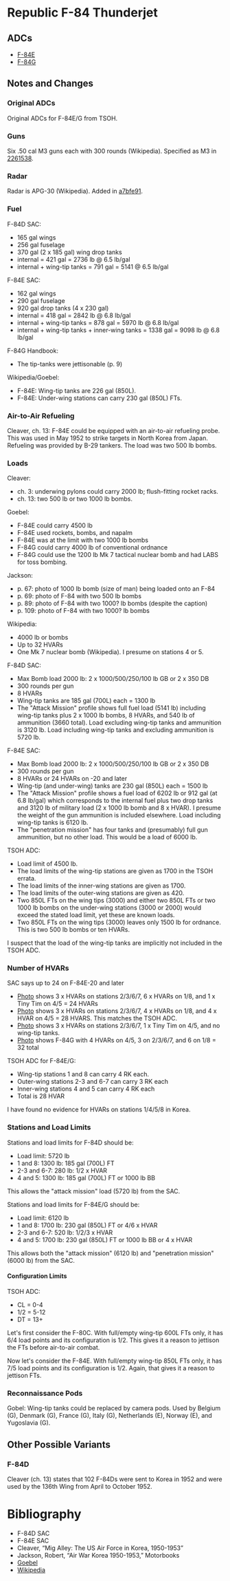 # Republic F-84 Thunderjet

## ADCs

- [F-84E](F-84E.json)
- [F-84G](F-84G.json)

## Notes and Changes

### Original ADCs

Original ADCs for F-84E/G from TSOH.

### Guns

Six .50 cal M3 guns each with 300 rounds (Wikipedia). Specified as M3 in [2261538](https://github.com/alanwatsonforster/apxo/commit/2261538f1aad8ceb7c10520a94e0a1ccf0629e24).

### Radar

Radar is APG-30 (Wikipedia). Added in [a7bfe91](https://github.com/alanwatsonforster/apxo/commit/a7bfe91ab4b0e7addfc9592e911c051cb3620d36).

### Fuel

F-84D SAC:
 - 165 gal wings
 - 256 gal fuselage
 - 370 gal (2 x 185 gal) wing drop tanks
 - internal = 421 gal = 2736 lb @ 6.5 lb/gal
 - internal + wing-tip tanks = 791 gal = 5141 @ 6.5 lb/gal

F-84E SAC:
  - 162 gal wings
  - 290 gal fuselage
  - 920 gal drop tanks (4 x 230 gal)
  - internal = 418 gal = 2842 lb @ 6.8 lb/gal
  - internal + wing-tip tanks = 878 gal = 5970 lb @ 6.8 lb/gal
  - internal + wing-tip tanks + inner-wing tanks = 1338 gal = 9098 lb @ 6.8 lb/gal

F-84G Handbook:
  - The tip-tanks were jettisonable (p. 9)

Wikipedia/Goebel:
- F-84E: Wing-tip tanks are 226 gal (850L). 
- F-84E: Under-wing stations can carry 230 gal (850L) FTs.

### Air-to-Air Refueling

Cleaver, ch. 13: F-84E could be equipped with an air-to-air refueling probe. This was used in May 1952 to strike targets in North Korea from Japan. Refueling was provided by B-29 tankers. The load was two 500 lb bombs.

### Loads

Cleaver:
- ch. 3: underwing pylons could carry 2000 lb; flush-fitting rocket racks.
- ch. 13: two 500 lb or two 1000 lb bombs.

Goebel: 
- F-84E could carry 4500 lb
- F-84E used rockets, bombs, and napalm
- F-84E was at the limit with two 1000 lb bombs
- F-84G could carry 4000 lb of conventional ordnance
- F-84G could use the 1200 lb Mk 7 tactical nuclear bomb and had LABS for toss bombing.

Jackson:
- p. 67: photo of 1000 lb bomb (size of man) being loaded onto an F-84
- p. 69: photo of F-84 with two 500 lb bombs
- p. 89: photo of F-84 with two 1000? lb bombs (despite the caption)
- p. 109: photo of F-84 with two 1000? lb bombs

Wikipedia:
- 4000 lb or bombs
- Up to 32 HVARs
- One Mk 7 nuclear bomb (Wikipedia). I presume on stations 4 or 5.

F-84D SAC:
- Max Bomb load 2000 lb: 2 x 1000/500/250/100 lb GB or 2 x 350 DB
- 300 rounds per gun
- 8 HVARs
- Wing-tip tanks are 185 gal (700L) each = 1300 lb
- The "Attack Mission" profile shows full fuel load (5141 lb) including wing-tip tanks plus 2 x 1000 lb bombs, 8 HVARs, and 540 lb of ammunition (3660 total). Load excluding wing-tip tanks and ammunition is 3120 lb. Load including wing-tip tanks and excluding ammunition is 5720 lb.

F-84E SAC:
- Max Bomb load 2000 lb: 2 x 1000/500/250/100 lb GB or 2 x 350 DB
- 300 rounds per gun
- 8 HVARs or 24 HVARs on -20 and later
- Wing-tip (and under-wing) tanks are 230 gal (850L) each = 1500 lb
- The "Attack Mission" profile shows a fuel load of 6202 lb or 912 gal (at 6.8 lb/gal) which corresponds to the internal fuel plus two drop tanks and 3120 lb of military load (2 x 1000 lb bomb and 8 x HVAR). I presume the weight of the gun ammunition is included elsewhere. Load including wing-tip tanks is 6120 lb.
- The "penetration mission" has four tanks and (presumably) full gun ammunition, but no other load. This would be a load of 6000 lb.

TSOH ADC:
- Load limit of 4500 lb.
- The load limits of the wing-tip stations are given as 1700 in the TSOH errata.
- The load limits of the inner-wing stations are given as 1700.
- The load limits of the outer-wing stations are given as 420.
- Two 850L FTs on the wing tips (3000) and either two 850L FTs or two 1000 lb bombs on the under-wing stations (3000 or 2000) would exceed the stated load limit, yet these are known loads.
- Two 850L FTs on the wing tips (3000) leaves only 1500 lb for ordnance. This is two 500 lb bombs or ten HVARs.

I suspect that the load of the wing-tip tanks are implicitly not included in the TSOH ADC.

### Number of HVARs

SAC says up to 24 on F-84E-20 and later

- [Photo](https://www.flickr.com/photos/27862259@N02/6102930909/) shows 3 x HVARs on stations 2/3/6/7, 6 x HVARs on 1/8, and 1 x Tiny Tim on 4/5 = 24 HVARs
- [Photo](https://media.defense.gov/2008/Feb/27/2000572000/-1/-1/0/050421-F-1234P-004.JPG) shows 3 x HVARs on stations 2/3/6/7, 4 x HVARs on 1/8, and 4 x HVAR on 4/5 = 28 HVARS. This matches the TSOH ADC.
- [Photo](https://www.nationalmuseum.af.mil/Upcoming/Photos/igphoto/2000544589/) shows 3 x HVARs on stations 2/3/6/7, 1 x Tiny Tim on 4/5, and no wing-tip tanks.
- [Photo](https://en.wikipedia.org/wiki/31st_Fighter_Wing#/media/File:31st_FEW_Republic_F-84G-1-RE_Thunderjet_51-821.jpg) shows F-84G with 4 HVARs on 4/5, 3 on 2/3/6/7, and 6 on 1/8 = 32 total

TSOH ADC for F-84E/G:
- Wing-tip stations 1 and 8 can carry 4 RK each.
- Outer-wing stations 2-3 and 6-7 can carry 3 RK each
- Inner-wing stations 4 and 5 can carry 4 RK each
- Total is 28 HVAR

I have found no evidence for HVARs on stations 1/4/5/8 in Korea.

### Stations and Load Limits

Stations and load limits for F-84D should be:

- Load limit: 5720 lb
- 1 and 8: 1300 lb: 185 gal (700L) FT
- 2-3 and 6-7: 280 lb: 1/2 x HVAR
- 4 and 5: 1300 lb: 185 gal (700L) FT or 1000 lb BB

This allows the "attack mission" load (5720 lb) from the SAC.

Stations and load limits for F-84E/G should be:

- Load limit: 6120 lb
- 1 and 8: 1700 lb: 230 gal (850L) FT or 4/6 x HVAR
- 2-3 and 6-7: 520 lb: 1/2/3 x HVAR
- 4 and 5: 1700 lb: 230 gal (850L) FT or 1000 lb BB or 4 x HVAR

This allows both the "attack mission" (6120 lb) and "penetration mission" (6000 lb) from the SAC.

#### Configuration Limits

TSOH ADC:
- CL = 0-4
- 1/2 = 5-12
- DT = 13+

Let's first consider the F-80C. With full/empty wing-tip 600L FTs only, it has 6/4 load points and its configuration is 1/2. This gives it a reason to jettison the FTs before air-to-air combat.

Now let's consider the F-84E. With full/empty wing-tip 850L FTs only, it has 7/5 load points and its configuration is 1/2. Again, that gives it a reason to jettison FTs.

### Reconnaissance Pods

Gobel: Wing-tip tanks could be replaced by camera pods. Used by Belgium (G), Denmark (G), France (G), Italy (G), Netherlands (E), Norway (E), and Yugoslavia (G).

## Other Possible Variants

### F-84D

Cleaver (ch. 13) states that 102 F-84Ds were sent to Korea in 1952 and were used by the 136th Wing from April to October 1952.

# Bibliography

- F-84D SAC
- F-84E SAC
- Cleaver, “Mig Alley: The US Air Force in Korea, 1950-1953”
- Jackson, Robert, “Air War Korea 1950-1953,” Motorbooks
- [Goebel](http://www.airvectors.net/avf84.html)
- [Wikipedia](https://en.wikipedia.org/wiki/Republic_F-84_Thunderjet)